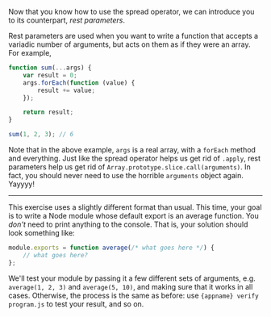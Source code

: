 Now that you know how to use the spread operator, we can introduce you to its counterpart, _rest parameters_.

Rest parameters are used when you want to write a function that accepts a variadic number of arguments, but acts on them as if they were an array. For example,

```js
function sum(...args) {
    var result = 0;
    args.forEach(function (value) {
        result += value;
    });

    return result;
}

sum(1, 2, 3); // 6
```

Note that in the above example, `args` is a real array, with a `forEach` method and everything. Just like the spread operator helps us get rid of `.apply`, rest parameters help us get rid of `Array.prototype.slice.call(arguments)`. In fact, you should never need to use the horrible `arguments` object again. Yayyyy!

---

This exercise uses a slightly different format than usual. This time, your goal is to write a Node module whose default export is an average function. You *don't* need to print anything to the console. That is, your solution should look something like:

```js
module.exports = function average(/* what goes here */) {
    // what goes here?
};
```

We'll test your module by passing it a few different sets of arguments, e.g. `average(1, 2, 3)` and `average(5, 10)`, and making sure that it works in all cases. Otherwise, the process is the same as before: use `{appname} verify program.js` to test your result, and so on.
